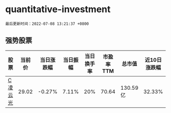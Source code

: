 # quantitative-investment

`最后更新时间：2022-07-08 13:21:37 +0800`

## 强势股票

|股票|当前价|当日涨跌幅|当日振幅|当日换手率|市盈率TTM|总市值|近10日涨跌幅|
|----|----|----|----|----|----|----|----|
|[C凌云光](https://xueqiu.com/S/SH688400)|29.02|-0.27%|7.11%|20%|70.64|130.59亿|32.33%|
